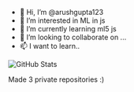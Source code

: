 - 👋 Hi, I’m @arushgupta123
- 👀 I’m interested in ML in js
- 🌱 I’m currently learning ml5 js
- 💞️ I’m looking to collaborate on ...
- 📫 I want to learn..

<!---
arushgupta123/arushgupta123 is a ✨ special ✨ repository because its `README.md` (this file) appears on your GitHub profile.
You can click the Preview link to take a look at your changes.
--->

![GitHub Stats](https://github-readme-stats.vercel.app/api?username=arushgupta123&theme=radical)

Made 3 private repositories :)

